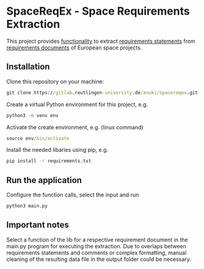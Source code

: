 # SpaceReqEx - Space Requirements Extraction
This project provides [functionality](lib) to extract [requirements statements](output) from [requirements documents](input) of European space projects. 

## Installation
Clone this repository on your machine:

```cmd
git clone https://gitlab.reutlingen-university.de/anuki/spacereqex.git
```

Create a virtual Python environment for this project, e.g.

```cmd
python3 -m venv env
```

Activate the create environment, e.g. (linux command)
```cmd
source env/bin/activate
```

Install the needed libaries using pip, e.g.
```cmd
pip install -r requirements.txt
```

## Run the application
Configure the function calls, select the input and run
```cmd
python3 main.py
```

## Important notes
Select a function of the lib for a respective requirement document in the main.py program for executing the extraction. Due to overlaps between requirements statements and comments or complex formatting, manual cleaning of the resulting data file in the output folder could be necessary.


